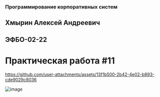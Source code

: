 ### Программирование корпоративных систем
## Хмырин Алексей Андреевич
## ЭФБО-02-22
# Практическая работа #11


https://github.com/user-attachments/assets/13f1b500-2b42-4e02-b893-cde9029c8036

![image](https://github.com/user-attachments/assets/a84c9d86-6b99-4af7-959f-ced6eb41ff1f)


